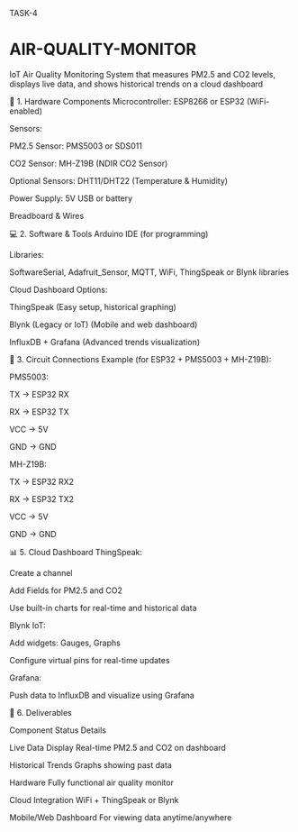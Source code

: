 TASK-4
# AIR-QUALITY-MONITOR
IoT Air Quality Monitoring System that measures PM2.5 and CO2 levels, displays live data, and shows historical trends on a cloud dashboard


🔧 1. Hardware Components
Microcontroller: ESP8266 or ESP32 (WiFi-enabled)

Sensors:

PM2.5 Sensor: PMS5003 or SDS011

CO2 Sensor: MH-Z19B (NDIR CO2 Sensor)

Optional Sensors: DHT11/DHT22 (Temperature & Humidity)

Power Supply: 5V USB or battery

Breadboard & Wires

💻 2. Software & Tools
Arduino IDE (for programming)

Libraries:

SoftwareSerial, Adafruit_Sensor, MQTT, WiFi, ThingSpeak or Blynk libraries

Cloud Dashboard Options:

ThingSpeak (Easy setup, historical graphing)

Blynk (Legacy or IoT) (Mobile and web dashboard)

InfluxDB + Grafana (Advanced trends visualization)

📶 3. Circuit Connections
Example (for ESP32 + PMS5003 + MH-Z19B):

PMS5003:

TX → ESP32 RX

RX → ESP32 TX

VCC → 5V

GND → GND

MH-Z19B:

TX → ESP32 RX2

RX → ESP32 TX2

VCC → 5V

GND → GND


📊 5. Cloud Dashboard
ThingSpeak:

Create a channel

Add Fields for PM2.5 and CO2

Use built-in charts for real-time and historical data

Blynk IoT:

Add widgets: Gauges, Graphs

Configure virtual pins for real-time updates

Grafana:

Push data to InfluxDB and visualize using Grafana


📄 6. Deliverables


Component	Status                        Details

Live Data Display	                     Real-time PM2.5 and CO2 on dashboard

Historical Trends                  	   Graphs showing past data

Hardware	                             Fully functional air quality monitor

Cloud Integration     	               WiFi + ThingSpeak or Blynk

Mobile/Web Dashboard	                  For viewing data anytime/anywhere
